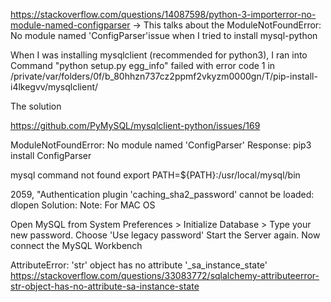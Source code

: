 https://stackoverflow.com/questions/14087598/python-3-importerror-no-module-named-configparser -> This talks about the ModuleNotFoundError: No module named 'ConfigParser'issue when I tried to install mysql-python


When I was installing mysqlclient (recommended for python3), I
ran into Command "python setup.py egg_info" failed with error code 1 in /private/var/folders/0f/b_80hhzn737cz2ppmf2vkyzm0000gn/T/pip-install-i4lkegvv/mysqlclient/

The solution

https://github.com/PyMySQL/mysqlclient-python/issues/169

 ModuleNotFoundError: No module named 'ConfigParser'
 Response: pip3 install ConfigParser

mysql command not found
export PATH=${PATH}:/usr/local/mysql/bin


2059, "Authentication plugin 'caching_sha2_password' cannot be loaded: dlopen
Solution:
Note: For MAC OS

Open MySQL from System Preferences > Initialize Database >
Type your new password.
Choose 'Use legacy password'
Start the Server again.
Now connect the MySQL Workbench


AttributeError: 'str' object has no attribute '_sa_instance_state'
https://stackoverflow.com/questions/33083772/sqlalchemy-attributeerror-str-object-has-no-attribute-sa-instance-state
